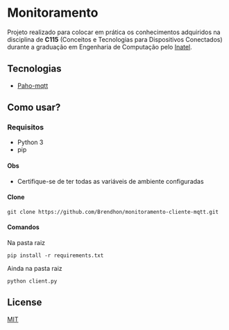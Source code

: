 # Monitoramento

Projeto realizado para colocar em prática os conhecimentos adquiridos na disciplina de **C115** (Conceitos e Tecnologias para Dispositivos Conectados) durante a graduação em Engenharia de Computação pelo [Inatel](https://inatel.br/home/).

## Tecnologias
* [Paho-mqtt](https://pypi.org/project/paho-mqtt/)

## Como usar?

### Requisitos
 * Python 3
 * pip
 
#### Obs
 * Certifique-se de ter todas as variáveis de ambiente configuradas
 
#### Clone
```
git clone https://github.com/Brendhon/monitoramento-cliente-mqtt.git
```
#### Comandos
Na pasta raiz
```
pip install -r requirements.txt 
```
Ainda na pasta raiz
```
python client.py
```

## License
[MIT](https://choosealicense.com/licenses/mit/)
